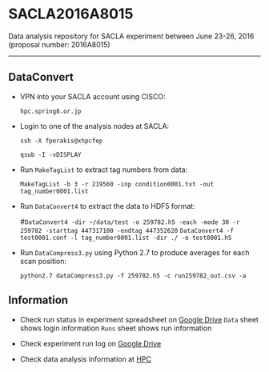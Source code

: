 # SACLA2016A8015
Data analysis repository for SACLA experiment between June 23-26, 2016 (proposal number: 2016A8015)

--------------------------------------------------------------------------------

DataConvert
-----------

- VPN into your SACLA account using CISCO:
  
  `hpc.spring8.or.jp`

- Login to one of the analysis nodes at SACLA:

  `ssh -X fperakis@xhpcfep`
  
  `qsub -I -vDISPLAY`

- Run `MakeTagList` to extract tag numbers from data:

  `MakeTagList -b 3 -r 219560 -inp condition0001.txt -out tag_number0001.list`

- Run `DataConvert4` to extract the data to HDF5 format:

  #`DataConvert4 -dir ~/data/test -o 259782.h5 -each -mode 30 -r 259782 -starttag 447317100 -endtag 447352620`
  `DataConvert4 -f test0001.conf -l tag_number0001.list -dir ./ -o test0001.h5`

- Run `DataCompress3.py` using Python 2.7 to produce averages for each scan position:

  `python2.7 dataCompress3.py -f 259782.h5 -c run259782_out.csv -a`

Information
-----------

- Check run status in experiment spreadsheet on [Google Drive](https://docs.google.com/spreadsheets/d/1mlTXdHCwUw_FIHRlHByn0cMgm1xvo-ZFaNCFqEkugac/edit?usp=sharing)
  `Data` sheet shows login information
  `Runs` sheet shows run information

- Check experiment run log on [Google Drive](https://docs.google.com/document/d/1R8stG8Zd-NlBmGYMFF89Fu7rCpGJ6E7tZLkVuVlXT2Y/edit?usp=sharing)

- Check data analysis information at [HPC](http://xhpcfep.hpc.spring8.or.jp/manuals/)

